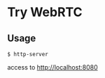# Try WebRTC

## Usage

```shell
$ http-server
```

access to [http://localhost:8080](http:localhost:8080)
